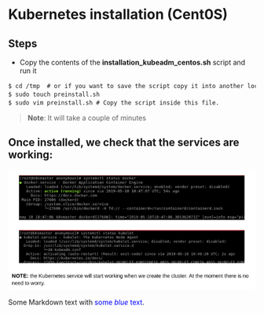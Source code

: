 # Kubernetes installation (Cent0S)

## Steps

 * Copy the contents of the **installation_kubeadm_centos.sh** script and run it

 ```diff
$ cd /tmp  # or if you want to save the script copy it into another location
$ sudo touch preinstall.sh
$ sudo vim preinstall.sh # Copy the script inside this file.
```
> **Note**: It will take a couple of minutes

## Once installed, we check that the services are working:

<img src="./screenshot1.png"
     alt="Check services"
     class="center" />

Some Markdown text with <span style="color:blue">some *blue* text</span>.
